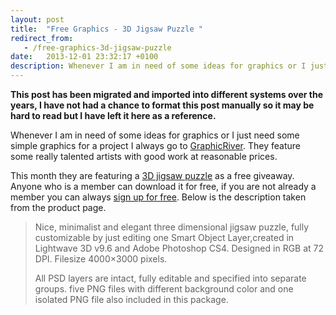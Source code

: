```yaml
---
layout: post
title:  "Free Graphics - 3D Jigsaw Puzzle "
redirect_from:
   - /free-graphics-3d-jigsaw-puzzle
date:   2013-12-01 23:32:17 +0100
description: Whenever I am in need of some ideas for graphics or I just need some simple graphics for a project I always go to...
---
```


**This post has been migrated and imported into different systems over the years, I have not had a chance to format this post manually so it may be hard to read but I have left it here as a reference.**

Whenever I am in need of some ideas for graphics or I just need some simple graphics for a project I always go to [GraphicRiver](http://graphicriver.net/?ref=Bigideaguy "GraphicRiver"). They feature some really talented artists with good work at reasonable prices.  
  
 This month they are featuring a [3D jigsaw puzzle](http://graphicriver.net/item/3d-jigsaw-puzzle/64582?WT.ac=free_file&WT.seg_1=free_file&WT.z_author=fractma&ref=Bigideaguy "3D Jigsaw Puzzle") as a free giveaway. Anyone who is a member can download it for free, if you are not already a member you can always [sign up for free](https://account.envato.com/sign_up?to=graphicriver "Sign up for a free account"). Below is the description taken from the product page.

> Nice, minimalist and elegant three dimensional jigsaw puzzle, fully customizable by just editing one Smart Object Layer,created in Lightwave 3D v9.6 and Adobe Photoshop CS4. Designed in RGB at 72 DPI. Filesize 4000×3000 pixels.  
>   
>  All PSD layers are intact, fully editable and specified into separate groups. five PNG files with different background color and one isolated PNG file also included in this package.